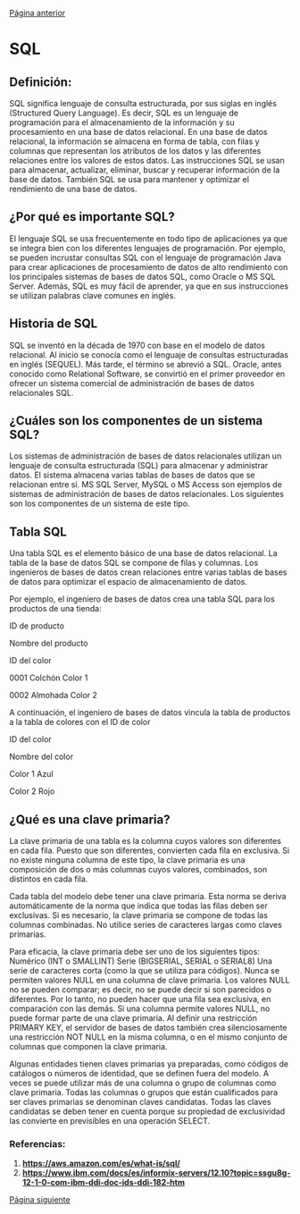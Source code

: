 [Página anterior](README.md)  

# SQL

## Definición: 

SQL significa lenguaje de consulta estructurada, por sus siglas en inglés (Structured Query Language). Es decir, SQL es un lenguaje de programación para el almacenamiento de la información y 
su procesamiento en una base de datos relacional. En una base de datos relacional, la información se almacena en forma de tabla, con filas y columnas que representan los atributos de los 
datos y las diferentes relaciones entre los valores de estos datos. Las instrucciones SQL se usan para almacenar, actualizar, eliminar, buscar y recuperar información de la base de datos.
También SQL se usa para mantener y optimizar el rendimiento de una base de datos.

## ¿Por qué es importante SQL?

El lenguaje SQL se usa frecuentemente en todo tipo de aplicaciones ya que se integra bien con los diferentes lenguajes de programación. Por ejemplo, se pueden incrustar consultas SQL con el
lenguaje de programación Java para crear aplicaciones de procesamiento de datos de alto rendimiento con los principales sistemas de bases de datos SQL, como Oracle o MS SQL Server. Además, 
SQL es muy fácil de aprender, ya que en sus instrucciones se utilizan palabras clave comunes en inglés. 

## Historia de SQL

SQL se inventó en la década de 1970 con base en el modelo de datos relacional. Al inicio se conocía como el lenguaje de consultas estructuradas en inglés (SEQUEL). Más tarde, el término se 
abrevió a SQL. Oracle, antes conocido como Relational Software, se convirtió en el primer proveedor en ofrecer un sistema comercial de administración de bases de datos relacionales SQL.

## ¿Cuáles son los componentes de un sistema SQL?

Los sistemas de administración de bases de datos relacionales utilizan un lenguaje de consulta estructurada (SQL) para almacenar y administrar datos. El sistema almacena varias tablas de bases
de datos que se relacionan entre sí. MS SQL Server, MySQL o MS Access son ejemplos de sistemas de administración de bases de datos relacionales. Los siguientes son los componentes de un 
sistema de este tipo. 

## Tabla SQL

Una tabla SQL es el elemento básico de una base de datos relacional. La tabla de la base de datos SQL se compone de filas y columnas. Los ingenieros de bases de datos crean relaciones entre 
varias tablas de bases de datos para optimizar el espacio de almacenamiento de datos.

Por ejemplo, el ingeniero de bases de datos crea una tabla SQL para los productos de una tienda: 

ID de producto

Nombre del producto

ID del color

0001 Colchón Color 1

0002 Almohada Color 2

A continuación, el ingeniero de bases de datos vincula la tabla de productos a la tabla de colores con el ID de color

ID del color

Nombre del color

Color 1 Azul

Color 2 Rojo

## ¿Qué es una clave primaria?

La clave primaria de una tabla es la columna cuyos valores son diferentes en cada fila. Puesto que son diferentes, convierten cada fila en exclusiva. Si no existe ninguna columna de este tipo,
la clave primaria es una composición de dos o más columnas cuyos valores, combinados, son distintos en cada fila. 

Cada tabla del modelo debe tener una clave primaria. Esta norma se deriva automáticamente de la norma que indica que todas las filas deben ser exclusivas. Si es necesario, la clave primaria 
se compone de todas las columnas combinadas. No utilice series de caracteres largas como claves primarias.

Para eficacia, la clave primaria debe ser uno de los siguientes tipos:
Numérico (INT o SMALLINT)
Serie (BIGSERIAL, SERIAL o SERIAL8)
Una serie de caracteres corta (como la que se utiliza para códigos).
Nunca se permiten valores NULL en una columna de clave primaria. Los valores NULL no se pueden comparar; es decir, no se puede decir si son parecidos o diferentes. Por lo tanto, no pueden 
hacer que una fila sea exclusiva, en comparación con las demás. Si una columna permite valores NULL, no puede formar parte de una clave primaria. Al definir una restricción PRIMARY KEY, el 
servidor de bases de datos también crea silenciosamente una restricción NOT NULL en la misma columna, o en el mismo conjunto de columnas que componen la clave primaria.

Algunas entidades tienen claves primarias ya preparadas, como códigos de catálogos o números de identidad, que se definen fuera del modelo. A veces se puede utilizar más de una columna o 
grupo de columnas como clave primaria. Todas las columnas o grupos que están cualificados para ser claves primarias se denominan claves candidatas. Todas las claves candidatas se deben tener
en cuenta porque su propiedad de exclusividad las convierte en previsibles en una operación SELECT.

### Referencias:

1. **https://aws.amazon.com/es/what-is/sql/**
2. **https://www.ibm.com/docs/es/informix-servers/12.10?topic=ssgu8g-12-1-0-com-ibm-ddi-doc-ids-ddi-182-htm**

[Página siguiente](Modelado_BD.md)  
